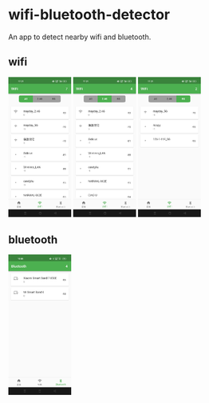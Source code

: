 # wifi-bluetooth-detector
An app to detect nearby wifi and bluetooth.

## wifi
<img src="https://github.com/ZouXa-88/wifi-bluetooth-detector/blob/master/result/Screenshot_2023-01-04-17-21-03-47_39081b7001665bba40ef07514b4e13c5.jpg" width=25%/> <img src="https://github.com/ZouXa-88/wifi-bluetooth-detector/blob/master/result/Screenshot_2023-01-04-17-21-05-81_39081b7001665bba40ef07514b4e13c5.jpg" width=25%/> <img src="https://github.com/ZouXa-88/wifi-bluetooth-detector/blob/master/result/Screenshot_2023-01-04-17-21-07-99_39081b7001665bba40ef07514b4e13c5.jpg" width=25%/>

## bluetooth
<img src="https://github.com/ZouXa-88/wifi-bluetooth-detector/blob/master/result/Screenshot_2022-12-14-10-33-17-73_39081b7001665bba40ef07514b4e13c5.jpg" width=25%>

